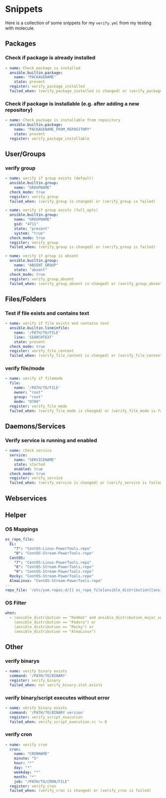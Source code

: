
# Snippets

Here is a collection of some snippets for my `verify.yml` from my testing with molecule.

## Packages

### Check if package is already installed
```yaml
- name: Check package is installed
  ansible.builtin.package:
    name: "PACKAGENAME"
    state: present
  register: verify_package_installed
  failed_when: (verify_package_installed is changed) or (verify_package_installed is failed)
```

### Check if package is installable (e.g. after adding a new repository)
```yaml
- name: Check package is installable from repository
  ansible.builtin.package:
    name: "PACKAGENAME_FROM_REPOSITORY"
    state: present
  register: verify_package_installable
```


## User/Groups

### verify group

```yaml
- name: verify if group exists (default)
  ansible.builtin.group:
    name: "GROUPNAME"
  check_mode: true
  register: verify_group
  failed_when: (verify_group is changed) or (verify_group is failed)

- name: verify if group exists (full_opts)
  ansible.builtin.group:
    name: "GROUPNAME"
    gid: "4711"
    state: "present"
    system: "true"
  check_mode: true
  register: verify_group
  failed_when: (verify_group is changed) or (verify_group is failed)

- name: verify if group is absent
  ansible.builtin.group:
    name: "ABSENT_GROUP"
    state: "absent"
  check_mode: true
  register: verify_group_absent
  failed_when: (verify_group_absent is changed) or (verify_group_absent is failed)
```


## Files/Folders

### Test if file exists and contains text

```yaml
- name: verify if file exists and contains text
  ansible.builtin.lineinfile:
    name: '/PATH/TO/FILE'
    line: 'SEARCHTEXT'
    state: present
  check_mode: true
  register: verify_file_content
  failed_when: (verify_file_content is changed) or (verify_file_content is failed)
```

### verify file/mode

```yaml
- name: verify if filemode
  file:
    name: '/PATH/TO/FILE'
    owner: "root"
    group: "root"
    mode: "0700"
  register: verify_file_mode
  failed_when: (verify_file_mode is changed) or (verify_file_mode is failed)
```

## Daemons/Services

### Verify service is running and enabled

```yaml
- name: check service
  service:
    name: "SERVICENAME"
    state: started
    enabled: true
  check_mode: true
  register: verify_service
  failed_when: (verify_service is changed) or (verify_service is failed)
```

## Webservices

## Helper

### OS Mappings

```yaml
os_repo_file:
  EL:
    "7": "CentOS-Linux-PowerTools.repo"
    "8": "CentOS-Stream-PowerTools.repo"
  CentOS:
    "7": "CentOS-Linux-PowerTools.repo"
    "8": "CentOS-Stream-PowerTools.repo"
    "9": "CentOS-Stream-PowerTools.repo"
  Rocky: "CentOS-Stream-PowerTools.repo"
  AlmaLinux: "CentOS-Stream-PowerTools.repo"
---
repo_file: '/etc/yum.repos.d/{{ os_repo_file[ansible_distribution][ansible_distribution_major_version] | os_repo_file[ansible_distribution] }}'
```

### OS Filter

```YAML
when:
  - (ansible_distribution == "RedHat" and ansible_distribution_major_version >= "8") or
    (ansible_distribution == "Fedora") or
    (ansible_distribution == "Rocky") or
    (ansible_distribution == "AlmaLinux")
```

## Other

### verify binarys

```yaml
- name: verify binary exists
  command: '/PATH/TO/BINARY'
  register: verify_binary
  failed_when: not verify_binary.stat.exists
```

### verify binary/script executes without error

```yaml
- name: verify binary exists
  command: '/PATH/TO/BINARY version'
  register: verify_script_execution
  failed_when: verify_script_execution.rc != 0
```

### verify cron

```yaml
- name: verify cron
  cron:
    name: "CRONNAME"
    minute: "5"
    hour: "*"
    day: "*"
    weekday: "*"
    month: "*"
    job: "/PATH/TO/CRON/FILE"
  register: verify_cron
  failed_when: (verify_cron is changed) or (verify_cron is failed)
```
